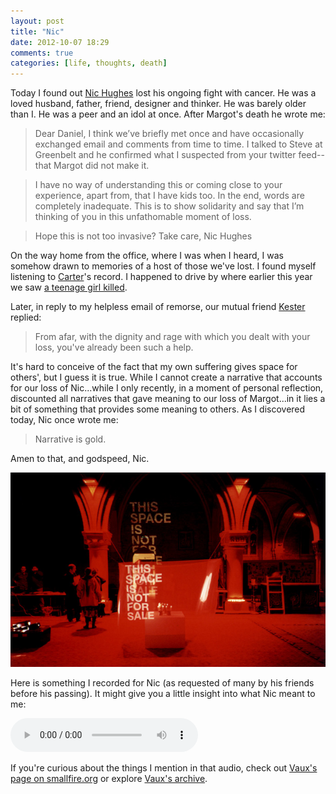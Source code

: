 ```yaml
---
layout: post
title: "Nic"
date: 2012-10-07 18:29
comments: true
categories: [life, thoughts, death]
---
```


Today I found out [Nic Hughes](http://hauntedgeographies.typepad.com/) lost his ongoing fight with cancer. He was a loved husband, father, friend, designer and thinker. He was barely older than I. He was a peer and an idol at once. After Margot's death he wrote me:

> Dear Daniel,
> I think we’ve briefly met once and have occasionally exchanged email and comments from time to time. I talked to Steve at Greenbelt and he confirmed what I suspected from your twitter feed--that Margot did not make it.

> I have no way of understanding this or coming close to your experience, apart from, that I have kids too. In the end, words are completely inadequate. This is to show solidarity and say that I’m thinking of you in this unfathomable moment of loss.

> Hope this is not too invasive? Take care,
> Nic Hughes

On the way home from the office, where I was when I heard, I was somehow drawn to memories of a host of those we've lost. I found myself listening to [Carter](http://www.carteralbrecht.com/)'s record. I happened to drive by where earlier this year we saw [a teenage girl killed]({{site.baseurl}}/2012/01/01/rapha/).

Later, in reply to my helpless email of remorse, our mutual friend [Kester](http://www.kesterbrewin.com/) replied:

> From afar, with the dignity and rage with which you dealt with your loss, you've already been such a help.

It's hard to conceive of the fact that my own suffering gives space for others', but I guess it is true. While I cannot create a narrative that accounts for our loss of Nic...while I only recently, in a moment of personal reflection, discounted all narratives that gave meaning to our loss of Margot...in it lies a bit of something that provides some meaning to others. As I discovered today, Nic once wrote me:

> Narrative is gold.

Amen to that, and godspeed, Nic.

[![](/images/space.jpg)](http://www.smallfire.org/vaux_gifted.html)

Here is something I recorded for Nic (as requested of many by his friends before his passing). It might give you a little insight into what Nic meant to me:

<audio controls="controls">
  <source src="{{site.baseurl}}/assets/2012/10/Nic.mp3" type="audio/mp3">
</audio>

If you're curious about the things I mention in that audio, check out [Vaux's page on smallfire.org](http://www.smallfire.org/vauxpage1.html) or explore [Vaux's archive](http://www.vaux.net/).
